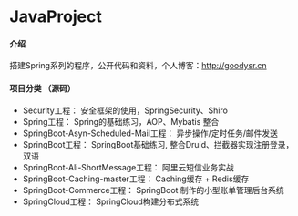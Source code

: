 # JavaProject

#### 介绍
搭建Spring系列的程序，公开代码和资料，个人博客：http://goodysr.cn

#### 项目分类 （源码）
- Security工程： 安全框架的使用，SpringSecurity、Shiro
- Spring工程： Spring的基础练习，AOP、Mybatis 整合
- SpringBoot-Asyn-Scheduled-Mail工程： 异步操作/定时任务/邮件发送
- SpringBoot工程： SpringBoot基础练习, 整合Druid、拦截器实现注册登录，双语
- SpringBoot-Ali-ShortMessage工程： 阿里云短信业务实战
- SpringBoot-Caching-master工程： Caching缓存 + Redis缓存
- SpringBoot-Commerce工程： SpringBoot 制作的小型账单管理后台系统
- SpringCloud工程： SpringCloud构建分布式系统